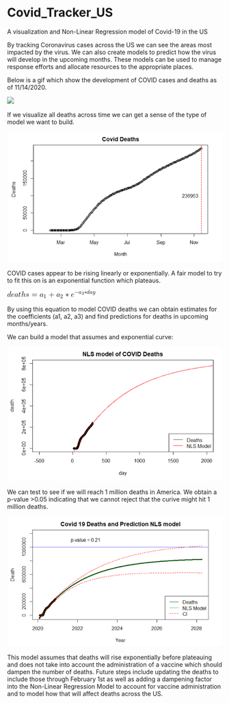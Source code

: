 # Covid_Tracker_US
A visualization and Non-Linear Regression model of Covid-19 in the US

By tracking Coronavirus cases across the US we can see the areas most impacted by the virus. We can also create models to predict how the virus will develop in the upcoming months. These models can be used to manage response efforts and allocate resources to the appropriate places.

Below is a gif which show the development of COVID cases and deaths as of 11/14/2020.

![](covidcases2.gif)


If we visualize all deaths across time we can get a sense of the type of model we want to build.

![](covid_deaths.PNG)

COVID cases appear to be rising linearly or exponentially. A fair model to try to fit this on is an exponential function which plateaus. 

![](CodeCogsEqn.gif)

By using this equation to model COVID deaths we can obtain estimates for the coefficients (a1, a2, a3) and find predictions for deaths in upcoming months/years.

We can build a model that assumes and exponential curve:

![](NLSModel1.PNG)

We can test to see if we will reach 1 million deaths in America. We obtain a p-value >0.05 indicating that we cannot reject that the curive might hit 1 million deaths.

![](NLSModel2.PNG)

This model assumes that deaths will rise exponentially before plateauing and does not take into account the administration of a vaccine which should dampen the number of deaths. Future steps include updating the deaths to include those through February 1st as well as adding a dampening factor into the Non-Linear Regression Model to account for vaccine administration and to model how that will affect deaths across the US.
